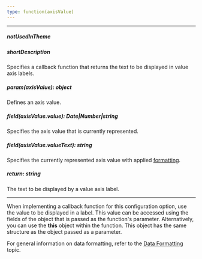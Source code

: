```yaml
---
type: function(axisValue)
---
```

---
##### notUsedInTheme

##### shortDescription
Specifies a callback function that returns the text to be displayed in value axis labels.

##### param(axisValue): object
Defines an axis value.

##### field(axisValue.value): Date|Number|string
Specifies the axis value that is currently represented.

##### field(axisValue.valueText): string
Specifies the currently represented axis value with applied <a href="/Documentation/16_1/ApiReference/Data_Visualization_Widgets/dxPolarChart/Configuration/valueAxis/label/#format">formatting</a>.

##### return: string
The text to be displayed by a value axis label.

---
When implementing a callback function for this configuration option, use the value to be displayed in a label. This value can be accessed using the fields of the object that is passed as the function's parameter. Alternatively, you can use the **this** object within the function. This object has the same structure as the object passed as a parameter.

For general information on data formatting, refer to the [Data Formatting](/concepts/20%20Data%20Visualization/40%20Common/30%20Data%20Formatting '/Documentation/Guide/Data_Visualization/Common/Data_Formatting/') topic.